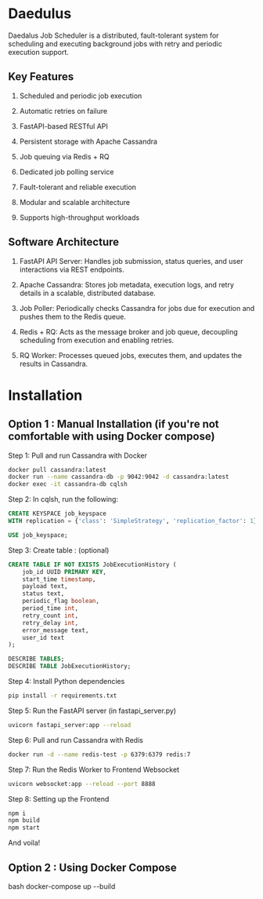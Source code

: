 # Daedulus
Daedalus Job Scheduler is a distributed, fault-tolerant system for scheduling and executing background jobs with retry and periodic execution support.

## Key Features

1) Scheduled and periodic job execution

2) Automatic retries on failure

3) FastAPI-based RESTful API

4) Persistent storage with Apache Cassandra

5) Job queuing via Redis + RQ

6) Dedicated job polling service

7) Fault-tolerant and reliable execution

8) Modular and scalable architecture

9) Supports high-throughput workloads

## Software Architecture

1) FastAPI API Server: Handles job submission, status queries, and user interactions via REST endpoints.

2) Apache Cassandra: Stores job metadata, execution logs, and retry details in a scalable, distributed database.

3) Job Poller: Periodically checks Cassandra for jobs due for execution and pushes them to the Redis queue.

4) Redis + RQ: Acts as the message broker and job queue, decoupling scheduling from execution and enabling retries.

5) RQ Worker: Processes queued jobs, executes them, and updates the results in Cassandra.

  # Installation 

## Option 1 : Manual Installation (if you're not comfortable with using Docker compose)

 Step 1: Pull and run Cassandra with Docker
```bash
docker pull cassandra:latest
docker run --name cassandra-db -p 9042:9042 -d cassandra:latest
docker exec -it cassandra-db cqlsh
```


Step 2: In cqlsh, run the following:
```sql
CREATE KEYSPACE job_keyspace 
WITH replication = {'class': 'SimpleStrategy', 'replication_factor': 1};

USE job_keyspace;
```

Step 3: Create table : (optional)

```sql
CREATE TABLE IF NOT EXISTS JobExecutionHistory (
    job_id UUID PRIMARY KEY,
    start_time timestamp,
    payload text,
    status text,
    periodic_flag boolean,
    period_time int,
    retry_count int,
    retry_delay int,
    error_message text,
    user_id text
);

DESCRIBE TABLES;
DESCRIBE TABLE JobExecutionHistory;
```

Step 4: Install Python dependencies
```bash
pip install -r requirements.txt
```

Step 5: Run the FastAPI server (in fastapi_server.py)
```bash
uvicorn fastapi_server:app --reload
```

Step 6: Pull and run Cassandra with Redis
```bash
docker run -d --name redis-test -p 6379:6379 redis:7
```

Step 7: Run the Redis Worker to Frontend Websocket
```bash
uvicorn websocket:app --reload --port 8888
```

Step 8: Setting up the Frontend
```bash
npm i
npm build
npm start
```

And voila!

## Option 2 : Using Docker Compose

bash
docker-compose up --build
